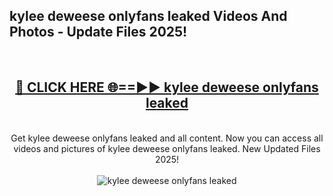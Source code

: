 <h2>kylee deweese onlyfans leaked Videos And Photos - Update Files 2025!</h2>
<br>
<div align="center">
<h2><a href="https://top-ai-tools.click/QrbHav" rel="nofollow">🔴 CLICK HERE 🌐==►► kylee deweese onlyfans leaked</a></h2>
<br>
Get kylee deweese onlyfans leaked and all content. Now you can access all videos and pictures of kylee deweese onlyfans leaked. New Updated Files 2025!
<br>
<br>
<a href="https://top-ai-tools.click/QrbHav" rel="nofollow" data-target="animated-image.originalLink"><img src="https://i.ibb.co.com/WyWwxjT/player-gif2.gif" alt="kylee deweese onlyfans leaked" style="max-width: 100%; display: inline-block;" data-target="animated-image.originalImage"></a>
</div>
<br>